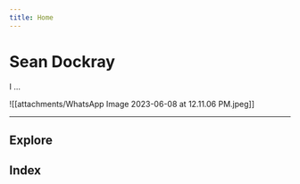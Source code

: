 ```yaml
---
title: Home
---
```


# Sean Dockray

I ...

![[attachments/WhatsApp Image 2023-06-08 at 12.11.06 PM.jpeg]]

---

## Explore



## Index


